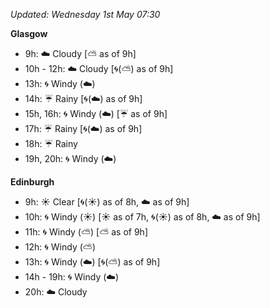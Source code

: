 *Updated: Wednesday 1st May 07:30*

**Glasgow**

* 9h: :cloud: Cloudy [:partly_sunny: as of 9h]
* 10h - 12h: :cloud: Cloudy [:cyclone:(:partly_sunny:) as of 9h]
* 13h: :cyclone: Windy (:cloud:)
* 14h: :umbrella: Rainy [:cyclone:(:cloud:) as of 9h]
* 15h, 16h: :cyclone: Windy (:cloud:) [:umbrella: as of 9h]
* 17h: :umbrella: Rainy [:cyclone:(:cloud:) as of 9h]
* 18h: :umbrella: Rainy
* 19h, 20h: :cyclone: Windy (:cloud:)

**Edinburgh**

* 9h: :sunny: Clear [:cyclone:(:sunny:) as of 8h, :cloud: as of 9h]
* 10h: :cyclone: Windy (:sunny:) [:sunny: as of 7h, :cyclone:(:sunny:) as of 8h, :cloud: as of 9h]
* 11h: :cyclone: Windy (:partly_sunny:) [:partly_sunny: as of 9h]
* 12h: :cyclone: Windy (:partly_sunny:)
* 13h: :cyclone: Windy (:cloud:) [:cyclone:(:partly_sunny:) as of 9h]
* 14h - 19h: :cyclone: Windy (:cloud:)
* 20h: :cloud: Cloudy
